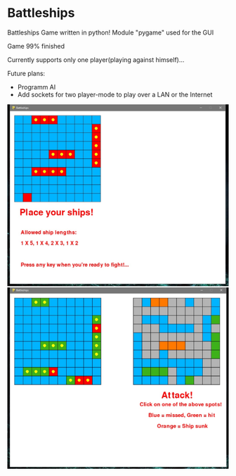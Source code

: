 # Battleships
Battleships Game written in python! Module "pygame" used for the GUI

Game 99% finished

Currently supports only one player(playing against himself)...

Future plans:
  - Programm AI
  - Add sockets for two player-mode to play over a LAN or the Internet




![Start_screen](assets/001.jpg "Start_screen")
![Main_screen](assets/002.jpg "Main_screen")
